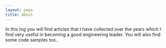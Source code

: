 ```yaml
---
layout: page
title: About
---
```


In this log you will find articles that I have collected over the years which I find very useful in becoming a good engineering leader. You will also find some code samples too..
